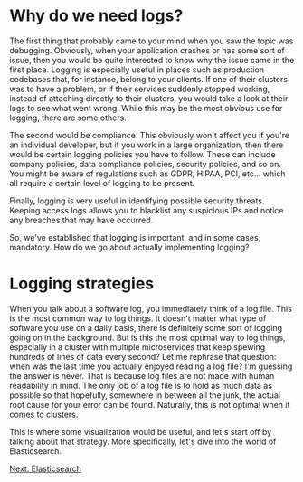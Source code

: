 # Why do we need logs?

The first thing that probably came to your mind when you saw the topic was debugging. Obviously, when your application crashes or has some sort of issue, then you would be quite interested to know why the issue came in the first place. Logging is especially useful in places such as production codebases that, for instance, belong to your clients. If one of their clusters was to have a problem, or if their services suddenly stopped working, instead of attaching directly to their clusters, you would take a look at their logs to see what went wrong. While this may be the most obvious use for logging, there are some others.

The second would be compliance. This obviously won't affect you if you're an individual developer, but if you work in a large organization, then there would be certain logging policies you have to follow. These can include company policies, data compliance policies, security policies, and so on. You might be aware of regulations such as GDPR, HIPAA, PCI, etc... which all require a certain level of logging to be present.

Finally, logging is very useful in identifying possible security threats. Keeping access logs allows you to blacklist any suspicious IPs and notice any breaches that may have occurred.

So, we've established that logging is important, and in some cases, mandatory. How do we go about actually implementing logging?

# Logging strategies

When you talk about a software log, you immediately think of a log file. This is the most common way to log things. It doesn't matter what type of software you use on a daily basis, there is definitely some sort of logging going on in the background. But is this the most optimal way to log things, especially in a cluster with multiple microservices that keep spewing hundreds of lines of data every second? Let me rephrase that question: when was the last time you actually enjoyed reading a log file? I'm guessing the answer is never. That is because log files are not made with human readability in mind. The only job of a log file is to hold as much data as possible so that hopefully, somewhere in between all the junk, the actual root cause for your error can be found. Naturally, this is not optimal when it comes to clusters.

This is where some visualization would be useful, and let's start off by talking about that strategy. More specifically, let's dive into the world of Elasticsearch.

[Next: Elasticsearch](./what-is-elasticsearch.md)